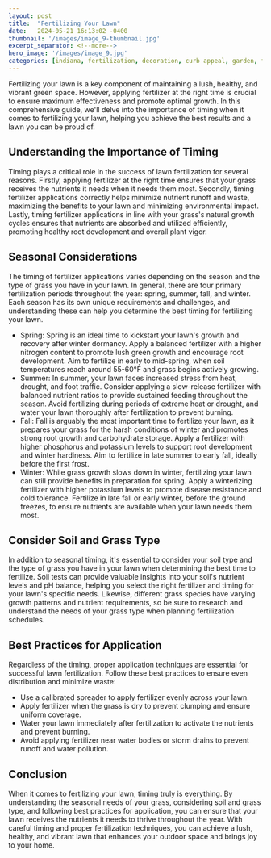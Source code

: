```yaml
---
layout: post
title:  "Fertilizing Your Lawn"
date:   2024-05-21 16:13:02 -0400
thumbnail: '/images/image_9-thumbnail.jpg'
excerpt_separator: <!--more-->
hero_image: '/images/image_9.jpg'
categories: [indiana, fertilization, decoration, curb appeal, garden, flowers, recreation]
---
```

Fertilizing your lawn is a key component of maintaining a lush, healthy, and vibrant green space. <!--more-->However, applying fertilizer at the right time is crucial to ensure maximum effectiveness and promote optimal growth. In this comprehensive guide, we'll delve into the importance of timing when it comes to fertilizing your lawn, helping you achieve the best results and a lawn you can be proud of.

## Understanding the Importance of Timing
Timing plays a critical role in the success of lawn fertilization for several reasons. Firstly, applying fertilizer at the right time ensures that your grass receives the nutrients it needs when it needs them most. Secondly, timing fertilizer applications correctly helps minimize nutrient runoff and waste, maximizing the benefits to your lawn and minimizing environmental impact. Lastly, timing fertilizer applications in line with your grass's natural growth cycles ensures that nutrients are absorbed and utilized efficiently, promoting healthy root development and overall plant vigor.

## Seasonal Considerations
The timing of fertilizer applications varies depending on the season and the type of grass you have in your lawn. In general, there are four primary fertilization periods throughout the year: spring, summer, fall, and winter. Each season has its own unique requirements and challenges, and understanding these can help you determine the best timing for fertilizing your lawn.
* Spring: Spring is an ideal time to kickstart your lawn's growth and recovery after winter dormancy. Apply a balanced fertilizer with a higher nitrogen content to promote lush green growth and encourage root development. Aim to fertilize in early to mid-spring, when soil temperatures reach around 55-60°F and grass begins actively growing.
* Summer: In summer, your lawn faces increased stress from heat, drought, and foot traffic. Consider applying a slow-release fertilizer with balanced nutrient ratios to provide sustained feeding throughout the season. Avoid fertilizing during periods of extreme heat or drought, and water your lawn thoroughly after fertilization to prevent burning.
* Fall: Fall is arguably the most important time to fertilize your lawn, as it prepares your grass for the harsh conditions of winter and promotes strong root growth and carbohydrate storage. Apply a fertilizer with higher phosphorus and potassium levels to support root development and winter hardiness. Aim to fertilize in late summer to early fall, ideally before the first frost.
* Winter: While grass growth slows down in winter, fertilizing your lawn can still provide benefits in preparation for spring. Apply a winterizing fertilizer with higher potassium levels to promote disease resistance and cold tolerance. Fertilize in late fall or early winter, before the ground freezes, to ensure nutrients are available when your lawn needs them most.

## Consider Soil and Grass Type
In addition to seasonal timing, it's essential to consider your soil type and the type of grass you have in your lawn when determining the best time to fertilize. Soil tests can provide valuable insights into your soil's nutrient levels and pH balance, helping you select the right fertilizer and timing for your lawn's specific needs. Likewise, different grass species have varying growth patterns and nutrient requirements, so be sure to research and understand the needs of your grass type when planning fertilization schedules.

## Best Practices for Application
Regardless of the timing, proper application techniques are essential for successful lawn fertilization. Follow these best practices to ensure even distribution and minimize waste:
* Use a calibrated spreader to apply fertilizer evenly across your lawn.
* Apply fertilizer when the grass is dry to prevent clumping and ensure uniform coverage.
* Water your lawn immediately after fertilization to activate the nutrients and prevent burning.
* Avoid applying fertilizer near water bodies or storm drains to prevent runoff and water pollution.

## Conclusion
When it comes to fertilizing your lawn, timing truly is everything. By understanding the seasonal needs of your grass, considering soil and grass type, and following best practices for application, you can ensure that your lawn receives the nutrients it needs to thrive throughout the year. With careful timing and proper fertilization techniques, you can achieve a lush, healthy, and vibrant lawn that enhances your outdoor space and brings joy to your home.

